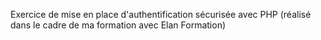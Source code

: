 Exercice de mise en place d'authentification sécurisée avec PHP (réalisé dans le cadre de ma formation avec Elan Formation)
